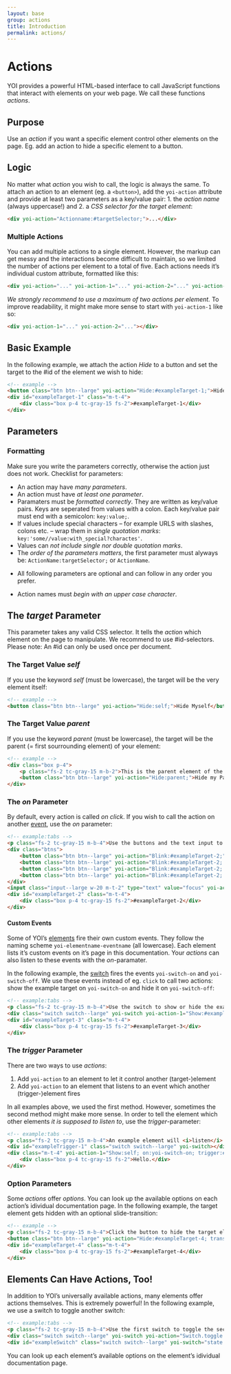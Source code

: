 ```yaml
---
layout: base
group: actions
title: Introduction
permalink: actions/
---
```


# Actions

<p class="intro">YOI provides a powerful HTML-based interface to call JavaScript functions that interact with elements on your web page. We call these functions <i>actions</i>.</p>

## Purpose

Use an _action_ if you want a specific element control other elements on the page. Eg. add an action to hide a specific element to a button.

## Logic

No matter what _action_ you wish to call, the logic is always the same. To attach an action to an element (eg. a `<button>`), add the `yoi-action` attribute and provide at least two parameters as a key/value pair: 1. the _action name_ (always uppercase!) and 2. a _CSS selector for the target element_:

```html
<div yoi-action="Actionname:#targetSelector;">...</div>
```

### Multiple Actions

You can add multiple actions to a single element. However, the markup can get messy and the interactions become difficult to maintain, so we limited the number of actions per element to a total of five. Each actions needs it’s individual custom attribute, formatted like this:

```html
<div yoi-action="..." yoi-action-1="..." yoi-action-2="..." yoi-action-3="..." yoi-action-4="..."></div>
```

_We strongly recommend to use a maximum of two actions per element._ To improve readability, it might make more sense to start with `yoi-action-1` like so:

```html
<div yoi-action-1="..." yoi-action-2="..."></div>
```

## Basic Example

In the following example, we attach the action _Hide_ to a button and set the target to the #id of the element we wish to hide:

```html
<!-- example -->
<button class="btn btn--large" yoi-action="Hide:#exampleTarget-1;">Hide #exampleTarget-1</button>
<div id="exampleTarget-1" class="m-t-4">
    <div class="box p-4 tc-gray-15 fs-2">#exampleTarget-1</div>
</div>
```

## Parameters

### Formatting

Make sure you write the parameters correctly, otherwise the action just does not work. Checklist for parameters:

* An action may have _many parameters_.
* An action must have _at least one parameter_.
* Paramaters must be _formatted correctly_. They are written as key/value pairs. Keys are seperated from values with a colon. Each key/value pair must end with a semicolon: `key:value;`.
* If values include special characters – for example URLS with slashes, colons etc. – wrap them in _single quotation marks_: `key:'some//value:with_special?charactes'`.
* Values can _not include single nor double quotation marks_.
* The _order of the parameters matters_, the first parameter must alyways be: `ActionName:targetSelector;` or `ActionName`.
+ All following parameters are optional and can follow in any order you prefer.
* Action names must _begin with an upper case character_.

## The _target_ Parameter

This parameter takes any valid CSS selector. It tells the _action_ which element on the page to manipulate. We recommend to use #id-selectors. Please note: An #id can only be used once per document.

### The Target Value _self_

If you use the keyword _self_ (must be lowercase), the target will be the very element itself:

```html
<!-- example -->
<button class="btn btn--large" yoi-action="Hide:self;">Hide Myself</button>
```

### The Target Value _parent_

If you use the keyword _parent_ (must be lowercase), the target will be the parent (= first sourrounding element) of your element:

```html
<!-- example -->
<div class="box p-4">
    <p class="fs-2 tc-gray-15 m-b-2">This is the parent element of the button.</p>
    <button class="btn btn--large" yoi-action="Hide:parent;">Hide my Parent Element</button>
</div>
```

### The _on_ Parameter

By default, every action is called _on click_. If you wish to call the action on another [event](https://developer.mozilla.org/en-US/docs/Web/Events), use the _on_ parameter:

```html
<!-- example:tabs -->
<p class="fs-2 tc-gray-15 m-b-4">Use the buttons and the text input to make the example target blink:</p>
<div class="btns">
    <button class="btn btn--large" yoi-action="Blink:#exampleTarget-2;">click</button>
    <button class="btn btn--large" yoi-action="Blink:#exampleTarget-2; on:dblclick;">double-click</button>
    <button class="btn btn--large" yoi-action="Blink:#exampleTarget-2; on:mouseover;">mouseover</button>
    <button class="btn btn--large" yoi-action="Blink:#exampleTarget-2; on:mouseout;">mouseout</button>
</div>
<input class="input--large w-20 m-t-2" type="text" value="focus" yoi-action="Blink:#exampleTarget-2; on:focus;" />
<div id="exampleTarget-2" class="m-t-4">
    <div class="box p-4 tc-gray-15 fs-2">#exampleTarget-2</div>
</div>
```

#### Custom Events

Some of YOI’s [elements](elements/) fire their own custom events. They follow the naming scheme `yoi-elementname-eventname` (all lowercase). Each element lists it’s custom events on it’s page in this documentation. Your _actions_ can also listen to these events with the _on_-paramater.

In the following example, the [switch](elements/switch.html) fires the events `yoi-switch-on` and `yoi-switch-off`. We use these events instead of eg. `click` to call two actions: show the example target on `yoi-switch-on` and hide it on `yoi-switch-off`:

```html
<!-- example:tabs -->
<p class="fs-2 tc-gray-15 m-b-4">Use the switch to show or hide the example target:</p>
<div class="switch switch--large" yoi-switch yoi-action-1="Show:#exampleTarget-3; on:yoi-switch-on;" yoi-action-2="Hide:#exampleTarget-3; on:yoi-switch-off;"></div>
<div id="exampleTarget-3" class="m-t-4">
    <div class="box p-4 tc-gray-15 fs-2">#exampleTarget-3</div>
</div>
```

### The _trigger_ Parameter

There are two ways to use _actions_:

1. Add `yoi-action` to an element to let it control another (target-)element
2. Add `yoi-action` to an element that listens to an event which another (trigger-)element fires

In all examples above, we used the first method. However, sometimes the second method might make more sense. In order to tell the element which other elements _it is supposed to listen to_, use the _trigger_-parameter:

```html
<!-- example:tabs -->
<p class="fs-2 tc-gray-15 m-b-4">An example element will <i>listen</i> to the <code>yoi-switch-on</code> and <code>yoi-switch-off</code> events and show or hide itself accordingly:</p>
<div id="exampleTrigger-1" class="switch switch--large" yoi-switch></div>
<div class="m-t-4" yoi-action-1="Show:self; on:yoi-switch-on; trigger:#exampleTrigger-1;" yoi-action-2="Hide:self; on:yoi-switch-off; trigger:#exampleTrigger-1;" >
    <div class="box p-4 tc-gray-15 fs-2">Hello.</div>
</div>
```

### Option Parameters

Some _actions_ offer _options_. You can look up the available options on each action’s idividual documentation page. In the following example, the target element gets hidden with an optional slide-transition:

```html
<!-- example -->
<p class="fs-2 tc-gray-15 m-b-4">Click the button to hide the target element with a slide-transition:</p>
<button class="btn btn--large" yoi-action="Hide:#exampleTarget-4; transition:slideUp;">Hide #exampleTarget-4</button>
<div id="exampleTarget-4" class="m-t-4">
    <div class="box p-4 tc-gray-15 fs-2">#exampleTarget-4</div>
</div>
```

## Elements Can Have Actions, Too!

In addition to YOI’s universally available actions, many elements offer actions themselves. This is extremely powerful! In the following example, we use a switch to toggle another switch:

```html
<!-- example:tabs -->
<p class="fs-2 tc-gray-15 m-b-4">Use the first switch to toggle the second switch:</p>
<div class="switch switch--large" yoi-switch yoi-action="Switch.toggle:#exampleSwitch;"></div>
<div id="exampleSwitch" class="switch switch--large" yoi-switch="state:on;"></div>
```

You can look up each element’s available options on the element’s idividual documentation page.